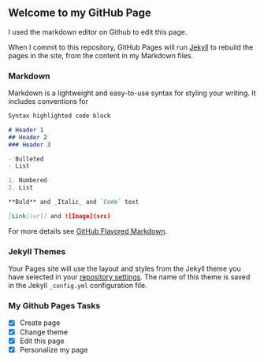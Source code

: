 ## Welcome to my GitHub Page

I used the markdown editor on Github to edit this page.

When I commit to this repository, GitHub Pages will run [Jekyll](https://jekyllrb.com/) to rebuild the pages in the site, from the content in my Markdown files.

### Markdown

Markdown is a lightweight and easy-to-use syntax for styling your writing. It includes conventions for

```markdown
Syntax highlighted code block

# Header 1
## Header 2
### Header 3

- Bulleted
- List

1. Numbered
2. List

**Bold** and _Italic_ and `Code` text

[Link](url) and ![Image](src)
```

For more details see [GitHub Flavored Markdown](https://guides.github.com/features/mastering-markdown/).

### Jekyll Themes

Your Pages site will use the layout and styles from the Jekyll theme you have selected in your [repository settings](https://github.com/sethbanta/sethbanta.github.io/settings). The name of this theme is saved in the Jekyll `_config.yml` configuration file.

### My Github Pages Tasks
- [x] Create page
- [x] Change theme
- [x] Edit this page
- [x] Personalize my page
